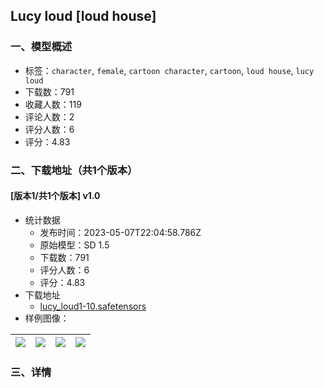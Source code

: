 ## Lucy loud [loud house]
### 一、模型概述

- 标签：`character`, `female`, `cartoon character`, `cartoon`, `loud house`, `lucy loud`
- 下载数：791
- 收藏人数：119
- 评论人数：2
- 评分人数：6
- 评分：4.83

### 二、下载地址（共1个版本）

#### [版本1/共1个版本] v1.0

- 统计数据
  - 发布时间：2023-05-07T22:04:58.786Z
  - 原始模型：SD 1.5
  - 下载数：791
  - 评分人数：6
  - 评分：4.83
- 下载地址
  - [lucy_loud1-10.safetensors](https://civitai.com/api/download/models/65127)
- 样例图像：

| <img src="https://image.civitai.com/xG1nkqKTMzGDvpLrqFT7WA/3544f14e-e9a2-4e84-937e-abb04deaf205/width=450/721419.jpeg" /> | <img src="https://image.civitai.com/xG1nkqKTMzGDvpLrqFT7WA/f14ae237-54c6-4617-8aa6-e5db26793a08/width=450/721343.jpeg" /> | <img src="https://image.civitai.com/xG1nkqKTMzGDvpLrqFT7WA/80491e9f-e0a5-4439-b88d-bac8d767adad/width=450/721342.jpeg" /> | <img src="https://image.civitai.com/xG1nkqKTMzGDvpLrqFT7WA/388bc0c3-1a83-4a1f-a0e7-e79d7201f4b0/width=450/721453.jpeg" /> |
| ---- | ---- | ---- | ---- |


### 三、详情
<p></p>